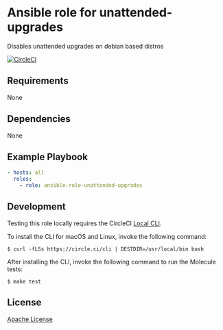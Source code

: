 Ansible role for unattended-upgrades
==================================

Disables unattended upgrades on debian based distros

[![CircleCI](https://img.shields.io/circleci/build/github/mongodb-ansible-roles/ansible-role-unattended-upgrades/master?style=flat-square)](https://circleci.com/gh/mongodb-ansible-roles/ansible-role-unattended-upgrades)

Requirements
------------

None

Dependencies
------------

None

Example Playbook
----------------

```yaml
- hosts: all
  roles:
    - role: ansible-role-unattended-upgrades
```

Development
-----------

Testing this role locally requires the CircleCI [Local CLI](https://circleci.com/docs/2.0/local-cli/).

To install the CLI for macOS and Linux, invoke the following command:

    $ curl -fLSs https://circle.ci/cli | DESTDIR=/usr/local/bin bash

After installing the CLI, invoke the following command to run the Molecule tests:

    $ make test

License
-------

[Apache License](LICENSE)
